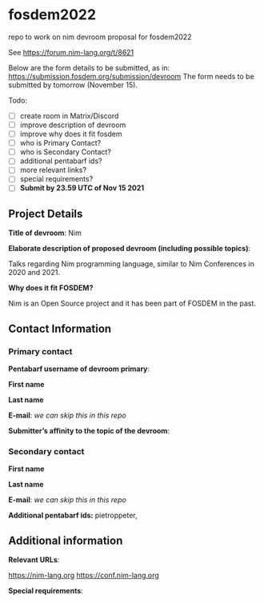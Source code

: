 # fosdem2022

repo to work on nim devroom proposal for fosdem2022

See https://forum.nim-lang.org/t/8621

Below are the form details to be submitted, as in: https://submission.fosdem.org/submission/devroom
The form needs to be submitted by tomorrow (November 15).

Todo:

- [ ] create room in Matrix/Discord
- [ ] improve description of devroom
- [ ] improve why does it fit fosdem
- [ ] who is Primary Contact?
- [ ] who is Secondary Contact?
- [ ] additional pentabarf ids?
- [ ] more relevant links?
- [ ] special requirements?
- [ ] **Submit by 23.59 UTC of Nov 15 2021**

## Project Details

**Title of devroom**: Nim

**Elaborate description of proposed devroom (including possible topics)**:

Talks regarding Nim programming language, similar to Nim Conferences in 2020 and 2021.

**Why does it fit FOSDEM?**

Nim is an Open Source project and it has been part of FOSDEM in the past.

## Contact Information

### Primary contact

**Pentabarf username of devroom primary**:

**First name**

**Last name**

**E-mail**: *we can skip this in this repo*

**Submitter’s affinity to the topic of the devroom**:

### Secondary contact

**First name**

**Last name**

**E-mail**: *we can skip this in this repo*

**Additional pentabarf ids:** pietroppeter, 

## Additional information

**Relevant URLs**:

https://nim-lang.org
https://conf.nim-lang.org

**Special requirements**:

